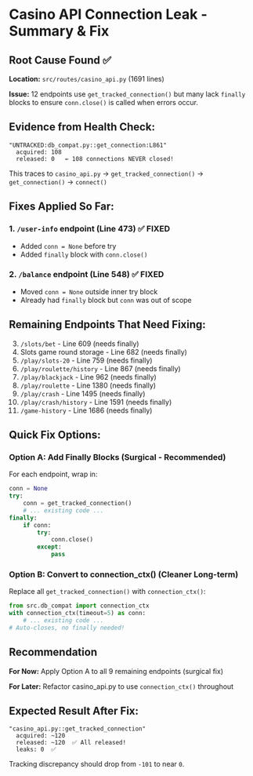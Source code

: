 # Casino API Connection Leak - Summary & Fix

## Root Cause Found ✅

**Location:** `src/routes/casino_api.py` (1691 lines)

**Issue:** 12 endpoints use `get_tracked_connection()` but many lack `finally` blocks to ensure `conn.close()` is called when errors occur.

## Evidence from Health Check:
```
"UNTRACKED:db_compat.py::get_connection:L861"
  acquired: 108
  released: 0   ← 108 connections NEVER closed!
```

This traces to `casino_api.py` → `get_tracked_connection()` → `get_connection()` → `connect()`

## Fixes Applied So Far:

### 1. `/user-info` endpoint (Line 473) ✅ FIXED
- Added `conn = None` before try
- Added `finally` block with `conn.close()`

### 2. `/balance` endpoint (Line 548) ✅ FIXED  
- Moved `conn = None` outside inner try block
- Already had `finally` block but `conn` was out of scope

## Remaining Endpoints That Need Fixing:

3. `/slots/bet` - Line 609 (needs finally)
4. Slots game round storage - Line 682 (needs finally)  
5. `/play/slots-20` - Line 759 (needs finally)
6. `/play/roulette/history` - Line 867 (needs finally)
7. `/play/blackjack` - Line 962 (needs finally)
8. `/play/roulette` - Line 1380 (needs finally)
9. `/play/crash` - Line 1495 (needs finally)
10. `/play/crash/history` - Line 1591 (needs finally)
11. `/game-history` - Line 1686 (needs finally)

## Quick Fix Options:

### Option A: Add Finally Blocks (Surgical - Recommended)
For each endpoint, wrap in:
```python
conn = None
try:
    conn = get_tracked_connection()
    # ... existing code ...
finally:
    if conn:
        try:
            conn.close()
        except:
            pass
```

### Option B: Convert to connection_ctx() (Cleaner Long-term)
Replace all `get_tracked_connection()` with `connection_ctx()`:
```python
from src.db_compat import connection_ctx
with connection_ctx(timeout=5) as conn:
    # ... existing code ...
# Auto-closes, no finally needed!
```

## Recommendation

**For Now:** Apply Option A to all 9 remaining endpoints (surgical fix)

**For Later:** Refactor casino_api.py to use `connection_ctx()` throughout

## Expected Result After Fix:

```
"casino_api.py::get_tracked_connection"
  acquired: ~120
  released: ~120  ✅ All released!
  leaks: 0  ✅
```

Tracking discrepancy should drop from `-101` to near `0`.

